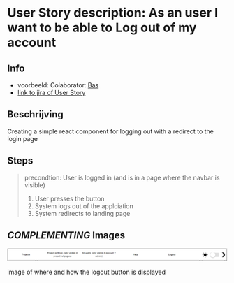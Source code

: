 # User Story description: As an user I want to be able to Log out of my account


## Info
* voorbeeld: Colaborator: [Bas](https://github.com/webbasedcode/documentation/blob/main/doc/members/Bas.md)
* [link to jira of User Story](https://codelaborative.atlassian.net/browse/COD-10)


## Beschrijving 
Creating a simple react component for logging out with a redirect to the login page


## Steps
> precondtion: User is logged in (and is in a page where the navbar is visible)
> 1. User presses the button
> 2. System logs out of the applciation
> 3. System redirects to landing page


## *COMPLEMENTING* Images
![link of image that includes logout button](https://github.com/webbasedcode/documentation/blob/main/doc/wireframes/navbar.png)

image of where and how the logout button is displayed


<!-- ## *EXTRA* Code
```{coding language}
{code} 
```

> voorbeeld: 
> ```js
> function onload() {
>        let user = window.location.href.replace("http://localhost:3000/login", "");
>        if (user.length > 6) {
>            store.dispatch(userToken(user.replace("?user=", "")));
>            redirect();
>        } 
>    }
> ``` -->
